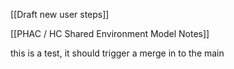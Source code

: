 [[Draft new user steps]]

[[PHAC / HC Shared Environment Model Notes]]


this is a test, it should trigger a merge in to the main 